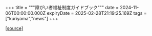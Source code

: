 +++
title = """障がい者福祉制度ガイドブック"""
date = 2024-11-06T00:00:00.000Z
expiryDate = 2025-02-28T21:19:25.169Z
tags = ["kuriyama","news"]
+++


[[source]](https://www.town.kuriyama.hokkaido.jp/soshiki/39/29310.html)
